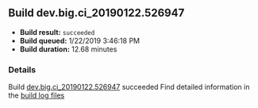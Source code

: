 ## Build dev.big.ci_20190122.526947
- **Build result:** `succeeded`
- **Build queued:** 1/22/2019 3:46:18 PM
- **Build duration:** 12.68 minutes
### Details
Build [dev.big.ci_20190122.526947](https://winappstudio.visualstudio.com/web/build.aspx?pcguid=a4ef43be-68ce-4195-a619-079b4d9834c2&builduri=vstfs%3a%2f%2f%2fBuild%2fBuild%2f26947) succeeded
Find detailed information in the [build log files](https://uwpctdiags.blob.core.windows.net/buildlogs/dev.big.ci_20190122.526947_logs.zip)
